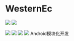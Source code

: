 # WesternEc
[![](https://img.shields.io/github/issues/qq524787275/WesternEc.svg)](https://github.com/qq524787275/WesternEc/issues)
[![](https://jitpack.io/v/qq524787275/WesternEc.svg)](https://jitpack.io/#qq524787275/WesternEc)

[![](https://img.shields.io/github/stars/qq524787275/WesternEc.svg)](https://github.com/qq524787275/WesternEc/stargazers)
[![](https://img.shields.io/github/forks/qq524787275/WesternEc.svg)](https://github.com/qq524787275/WesternEc/network)
[![](https://img.shields.io/github/license/qq524787275/WesternEc.svg)](https://github.com/qq524787275/WesternEc)
[![](https://img.shields.io/twitter/url/https/github.com/qq524787275/WesternEc.svg?style=social)](https://twitter.com/intent/tweet?text=Wow:&url=https%3A%2F%2Fgithub.com%2Fqq524787275%2FWesternEc)
Android模块化开发
